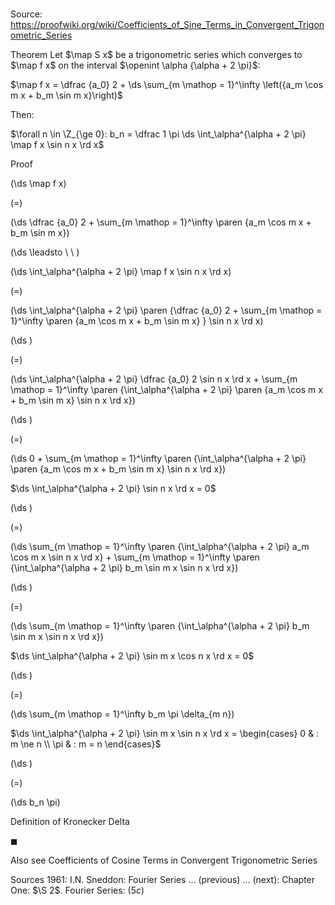 # 

Source: https://proofwiki.org/wiki/Coefficients_of_Sine_Terms_in_Convergent_Trigonometric_Series



Theorem
Let $\map S x$ be a trigonometric series which converges to $\map f x$ on the interval $\openint \alpha {\alpha + 2 \pi}$:

$\map f x = \dfrac {a_0} 2 + \ds \sum_{m \mathop = 1}^\infty \left({a_m \cos m x + b_m \sin m x}\right)$

Then:

$\forall n \in \Z_{\ge 0}: b_n = \dfrac 1 \pi \ds \int_\alpha^{\alpha + 2 \pi} \map f x \sin n x \rd x$


Proof













\(\ds \map f x\)

\(=\)







\(\ds \dfrac {a_0} 2 + \sum_{m \mathop = 1}^\infty \paren {a_m \cos m x + b_m \sin m x}\)














\(\ds \leadsto \ \ \)





\(\ds \int_\alpha^{\alpha + 2 \pi} \map f x \sin n x \rd x\)

\(=\)







\(\ds \int_\alpha^{\alpha + 2 \pi} \paren {\dfrac {a_0} 2 + \sum_{m \mathop = 1}^\infty \paren {a_m \cos m x + b_m \sin m x} } \sin n x \rd x\)




















\(\ds \)

\(=\)







\(\ds \int_\alpha^{\alpha + 2 \pi} \dfrac {a_0} 2 \sin n x \rd x + \sum_{m \mathop = 1}^\infty \paren {\int_\alpha^{\alpha + 2 \pi} \paren {a_m \cos m x + b_m \sin m x} \sin n x \rd x}\)




















\(\ds \)

\(=\)







\(\ds 0 + \sum_{m \mathop = 1}^\infty \paren {\int_\alpha^{\alpha + 2 \pi} \paren {a_m \cos m x + b_m \sin m x} \sin n x \rd x}\)





$\ds \int_\alpha^{\alpha + 2 \pi} \sin n x \rd x = 0$














\(\ds \)

\(=\)







\(\ds \sum_{m \mathop = 1}^\infty \paren {\int_\alpha^{\alpha + 2 \pi} a_m \cos m x \sin n x \rd x} + \sum_{m \mathop = 1}^\infty \paren {\int_\alpha^{\alpha + 2 \pi} b_m \sin m x \sin n x \rd x}\)




















\(\ds \)

\(=\)







\(\ds \sum_{m \mathop = 1}^\infty \paren {\int_\alpha^{\alpha + 2 \pi} b_m \sin m x \sin n x \rd x}\)





$\ds \int_\alpha^{\alpha + 2 \pi} \sin m x \cos n x \rd x = 0$














\(\ds \)

\(=\)







\(\ds \sum_{m \mathop = 1}^\infty b_m \pi \delta_{m n}\)





$\ds \int_\alpha^{\alpha + 2 \pi} \sin m x \sin n x \rd x = \begin{cases} 0 & : m \ne n \\ \pi & : m = n \end{cases}$














\(\ds \)

\(=\)







\(\ds b_n \pi\)





Definition of Kronecker Delta



$\blacksquare$


Also see
Coefficients of Cosine Terms in Convergent Trigonometric Series


Sources
1961: I.N. Sneddon: Fourier Series ... (previous) ... (next): Chapter One: $\S 2$. Fourier Series: $(5 c)$





